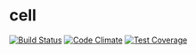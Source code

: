 # cell

[![Build Status](https://travis-ci.org/smartbox-io/cell.svg?branch=master)](https://travis-ci.org/smartbox-io/cell)
[![Code Climate](https://codeclimate.com/github/smartbox-io/cell/badges/gpa.svg)](https://codeclimate.com/github/smartbox-io/cell)
[![Test Coverage](https://codeclimate.com/github/smartbox-io/cell/badges/coverage.svg)](https://codeclimate.com/github/smartbox-io/cell/coverage)
